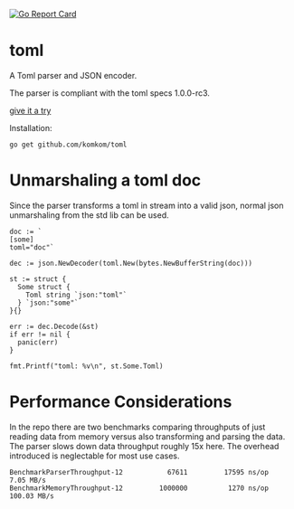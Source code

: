 [![Go Report Card](https://goreportcard.com/badge/github.com/komkom/toml)](https://goreportcard.com/report/github.com/komkom/toml)

# toml
A Toml parser and JSON encoder.

The parser is compliant with the toml specs 1.0.0-rc3.

[give it a try](https://komkom.github.io/toml/)

Installation:

```
go get github.com/komkom/toml
```

# Unmarshaling a toml doc

Since the parser transforms a toml in stream into a valid json, normal json unmarshaling from the std lib can be used.

```
doc := `
[some]
toml="doc"`

dec := json.NewDecoder(toml.New(bytes.NewBufferString(doc)))

st := struct {
  Some struct {
    Toml string `json:"toml"`
  } `json:"some"`
}{}

err := dec.Decode(&st)
if err != nil {
  panic(err)
}
        
fmt.Printf("toml: %v\n", st.Some.Toml)
```

# Performance Considerations

In the repo there are two benchmarks comparing throughputs of just reading data from memory versus also transforming and parsing the data. The parser slows down data throughput roughly 15x here.
The overhead introduced is neglectable for most use cases.

```
BenchmarkParserThroughput-12    	   67611	     17595 ns/op	   7.05 MB/s
BenchmarkMemoryThroughput-12    	 1000000	      1270 ns/op	 100.03 MB/s
```

